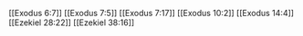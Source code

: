 [[Exodus 6:7]]
[[Exodus 7:5]]
[[Exodus 7:17]]
[[Exodus 10:2]]
[[Exodus 14:4]]
[[Ezekiel 28:22]]
[[Ezekiel 38:16]]
